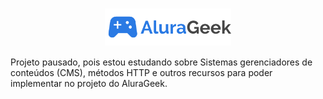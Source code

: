 <h1 align="center">
  <img align="center" src="./assets/images/logo.svg" width="40%">
</h1>
<p> Projeto pausado, pois estou estudando sobre Sistemas gerenciadores de conteúdos (CMS), métodos HTTP e outros recursos para poder implementar no projeto do AluraGeek.
